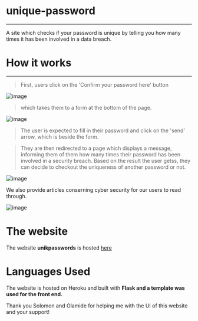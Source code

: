 # unique-password
***

A site which checks if your password is unique by telling you how many times it has been involved in a data breach. 
# How it works
***

> First, users click on the 'Confirm your password here' button

![image](https://user-images.githubusercontent.com/49791498/91897585-68737980-ec92-11ea-96ed-69e57ba80908.png)

> which takes them to a form at the bottom of the page.

![image](https://user-images.githubusercontent.com/49791498/91897752-ae304200-ec92-11ea-91d1-2d6d93af2da3.png)

> The user is expected to fill in their password and click on the 'send' arrow, which is beside the form. 

> They are then redirected to a page which displays a message, informing them of them how many times their password has been involved in a security breach.
> Based on the result the user getss, they can decide to checkout the uniqueness of another password or not.

![image](https://user-images.githubusercontent.com/49791498/91897962-f51e3780-ec92-11ea-9ab5-0a19d91c3f9e.png)

We also provide articles conserning cyber security for our users to read through.

![image](https://user-images.githubusercontent.com/49791498/91897717-9c4e9f00-ec92-11ea-8163-c8cd7c02ebc5.png)

# The website
The website **unikpasswords** is hosted [here](https://unikpasswords.herokuapp.com/)

# Languages Used
The website is hosted on Heroku and built with **Flask and a template was used for the front end.**

Thank you Solomon and Olamide for helping me with the UI of this website and your support!
